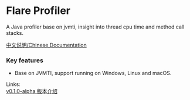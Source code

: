 # Flare Profiler
A Java profiler base on jvmti, insight into thread cpu time and method call stacks.  

[中文说明/Chinese Documentation](README_CN.md)   
  
  
### Key features   
- Base on JVMTI, support running on Windows, Linux and macOS.

Links:  
[v0.1.0-alpha 版本介绍](https://github.com/kylixs/kylixs.github.io/blob/master/flare-profiler-v0.1.0-alpha-demo.md)
